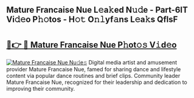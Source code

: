 ## Mature Francaise Nue L𝚎a𝚔ed N𝚞𝚍e - Part-6IT Vi𝚍𝚎o P𝚑𝚘tos - H𝚘𝚝 O𝚗𝚕yf𝚊ns L𝚎a𝚔s QflsF

# <h2><a href="http://kfbtjh.oniu.top/?m=Mature+Francaise+Nue">🔗👉 🔴 Mature Francaise Nue P𝚑ot𝚘𝚜 V𝚒d𝚎o</a></h2>

[![Mature Francaise Nue Nu𝚍e𝚜](https://i.imgur.com/0qMVB7G.gif)](http://kfbtjh.oniu.top/?m=Mature+Francaise+Nue)
Digital media artist and amusement provider Mature Francaise Nue, famed for sharing dance and lifestyle content via popular dance routines and brief clips. Community leader Mature Francaise Nue, recognized for their leadership and dedication to improving their community.  
